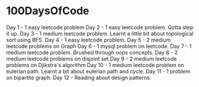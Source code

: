 # 100DaysOfCode
 Day 1 - 1 easy leetcode problem
 Day 2 - 1 easy leetcode problem. Gotta step it up.
 Day 3 - 1 medium leetcode problem. Learnt a little bit about topological sort using BFS. 
 Day 4 - 1 easy leetcode problem.
 Day 5 - 2 medium leetcode problems on Graph
 Day 6 - 1 mysql problem on leetcode.
 Day 7 - 1 medium leetcode problem. Brushed through oops concepts.
 Day 8 - 2 medium leetcode problems on disjoint set
 Day 9 - 2 medium leetcode problems on Djikstra's algorithm
 Day 10 - 1 medium leetcode problem on eulerian path. Learnt a bit about eulerian path and cycle.
 Day 11 - 1 problem on bipartite graph.
 Day 12 - Reading about design patterns.
